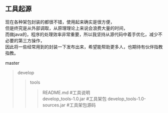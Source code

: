 ## 工具起源
现在各种架包封装的都很不错，使用起来确实是很方便，<br>
但是终究是从外部调取，从原理理论上来说会浪费大量的时间，<br>
而做java的，程序的处理效率非常重要，所以我坚持从源代码中着手优化，减少不必要的第三方操作，<br>
因此将一些经常用到的封装一下发布出来，希望能帮助更多人，也期待有伙伴指教指教。 

master<br>
>develop
>>tools
>>>README.md #工具说明<br>
>>>develop_tools-1.0.jar #工具架包
>>develop_tools-1.0-sources.jar #工具架包源码
